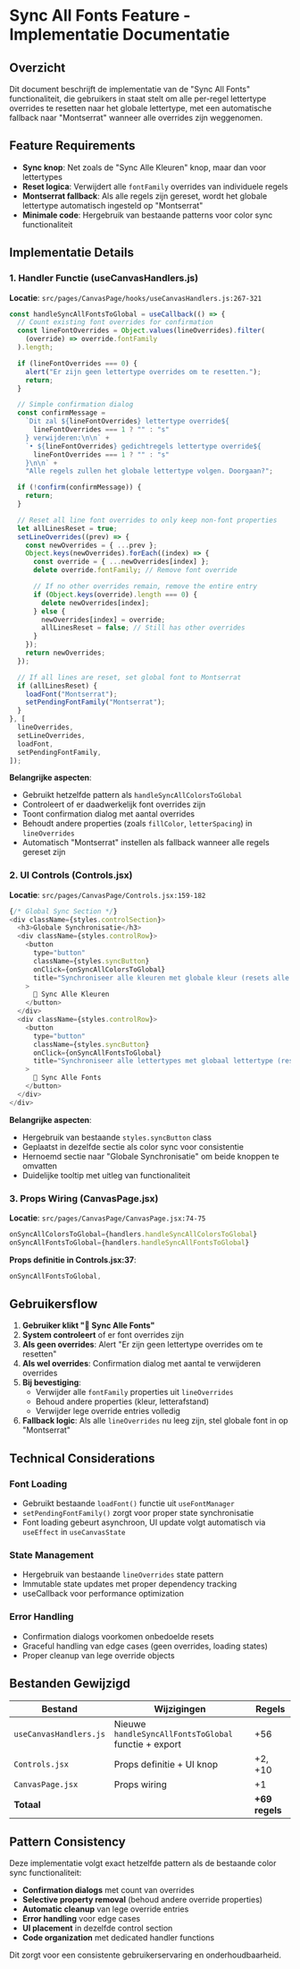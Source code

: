 # Sync All Fonts Feature - Implementatie Documentatie

## Overzicht

Dit document beschrijft de implementatie van de "Sync All Fonts" functionaliteit, die gebruikers in staat stelt om alle per-regel lettertype overrides te resetten naar het globale lettertype, met een automatische fallback naar "Montserrat" wanneer alle overrides zijn weggenomen.

## Feature Requirements

- **Sync knop**: Net zoals de "Sync Alle Kleuren" knop, maar dan voor lettertypes
- **Reset logica**: Verwijdert alle `fontFamily` overrides van individuele regels
- **Montserrat fallback**: Als alle regels zijn gereset, wordt het globale lettertype automatisch ingesteld op "Montserrat"
- **Minimale code**: Hergebruik van bestaande patterns voor color sync functionaliteit

## Implementatie Details

### 1. Handler Functie (useCanvasHandlers.js)

**Locatie**: `src/pages/CanvasPage/hooks/useCanvasHandlers.js:267-321`

```javascript
const handleSyncAllFontsToGlobal = useCallback(() => {
  // Count existing font overrides for confirmation
  const lineFontOverrides = Object.values(lineOverrides).filter(
    (override) => override.fontFamily
  ).length;

  if (lineFontOverrides === 0) {
    alert("Er zijn geen lettertype overrides om te resetten.");
    return;
  }

  // Simple confirmation dialog
  const confirmMessage =
    `Dit zal ${lineFontOverrides} lettertype override${
      lineFontOverrides === 1 ? "" : "s"
    } verwijderen:\n\n` +
    `• ${lineFontOverrides} gedichtregels lettertype override${
      lineFontOverrides === 1 ? "" : "s"
    }\n\n` +
    "Alle regels zullen het globale lettertype volgen. Doorgaan?";

  if (!confirm(confirmMessage)) {
    return;
  }

  // Reset all line font overrides to only keep non-font properties
  let allLinesReset = true;
  setLineOverrides((prev) => {
    const newOverrides = { ...prev };
    Object.keys(newOverrides).forEach((index) => {
      const override = { ...newOverrides[index] };
      delete override.fontFamily; // Remove font override

      // If no other overrides remain, remove the entire entry
      if (Object.keys(override).length === 0) {
        delete newOverrides[index];
      } else {
        newOverrides[index] = override;
        allLinesReset = false; // Still has other overrides
      }
    });
    return newOverrides;
  });

  // If all lines are reset, set global font to Montserrat
  if (allLinesReset) {
    loadFont("Montserrat");
    setPendingFontFamily("Montserrat");
  }
}, [
  lineOverrides,
  setLineOverrides,
  loadFont,
  setPendingFontFamily,
]);
```

**Belangrijke aspecten**:
- Gebruikt hetzelfde pattern als `handleSyncAllColorsToGlobal`
- Controleert of er daadwerkelijk font overrides zijn
- Toont confirmation dialog met aantal overrides
- Behoudt andere properties (zoals `fillColor`, `letterSpacing`) in `lineOverrides`
- Automatisch "Montserrat" instellen als fallback wanneer alle regels gereset zijn

### 2. UI Controls (Controls.jsx)

**Locatie**: `src/pages/CanvasPage/Controls.jsx:159-182`

```javascript
{/* Global Sync Section */}
<div className={styles.controlSection}>
  <h3>Globale Synchronisatie</h3>
  <div className={styles.controlRow}>
    <button
      type="button"
      className={styles.syncButton}
      onClick={onSyncAllColorsToGlobal}
      title="Synchroniseer alle kleuren met globale kleur (resets alle overrides)"
    >
      🔄 Sync Alle Kleuren
    </button>
  </div>
  <div className={styles.controlRow}>
    <button
      type="button"
      className={styles.syncButton}
      onClick={onSyncAllFontsToGlobal}
      title="Synchroniseer alle lettertypes met globaal lettertype (resets alle overrides)"
    >
      🔄 Sync Alle Fonts
    </button>
  </div>
</div>
```

**Belangrijke aspecten**:
- Hergebruik van bestaande `styles.syncButton` class
- Geplaatst in dezelfde sectie als color sync voor consistentie
- Hernoemd sectie naar "Globale Synchronisatie" om beide knoppen te omvatten
- Duidelijke tooltip met uitleg van functionaliteit

### 3. Props Wiring (CanvasPage.jsx)

**Locatie**: `src/pages/CanvasPage/CanvasPage.jsx:74-75`

```javascript
onSyncAllColorsToGlobal={handlers.handleSyncAllColorsToGlobal}
onSyncAllFontsToGlobal={handlers.handleSyncAllFontsToGlobal}
```

**Props definitie in Controls.jsx:37**:
```javascript
onSyncAllFontsToGlobal,
```

## Gebruikersflow

1. **Gebruiker klikt "🔄 Sync Alle Fonts"**
2. **System controleert** of er font overrides zijn
3. **Als geen overrides**: Alert "Er zijn geen lettertype overrides om te resetten"
4. **Als wel overrides**: Confirmation dialog met aantal te verwijderen overrides
5. **Bij bevestiging**: 
   - Verwijder alle `fontFamily` properties uit `lineOverrides`
   - Behoud andere properties (kleur, letterafstand)
   - Verwijder lege override entries volledig
6. **Fallback logic**: Als alle `lineOverrides` nu leeg zijn, stel globale font in op "Montserrat"

## Technical Considerations

### Font Loading
- Gebruikt bestaande `loadFont()` functie uit `useFontManager`
- `setPendingFontFamily()` zorgt voor proper state synchronisatie
- Font loading gebeurt asynchroon, UI update volgt automatisch via `useEffect` in `useCanvasState`

### State Management
- Hergebruik van bestaande `lineOverrides` state pattern
- Immutable state updates met proper dependency tracking
- useCallback voor performance optimization

### Error Handling
- Confirmation dialogs voorkomen onbedoelde resets
- Graceful handling van edge cases (geen overrides, loading states)
- Proper cleanup van lege override objects

## Bestanden Gewijzigd

| Bestand | Wijzigingen | Regels |
|---------|-------------|--------|
| `useCanvasHandlers.js` | Nieuwe `handleSyncAllFontsToGlobal` functie + export | +56 |
| `Controls.jsx` | Props definitie + UI knop | +2, +10 |
| `CanvasPage.jsx` | Props wiring | +1 |
| **Totaal** | | **+69 regels** |

## Pattern Consistency

Deze implementatie volgt exact hetzelfde pattern als de bestaande color sync functionaliteit:

- **Confirmation dialogs** met count van overrides
- **Selective property removal** (behoud andere override properties)  
- **Automatic cleanup** van lege override entries
- **Error handling** voor edge cases
- **UI placement** in dezelfde control section
- **Code organization** met dedicated handler functions

Dit zorgt voor een consistente gebruikerservaring en onderhoudbaarheid.